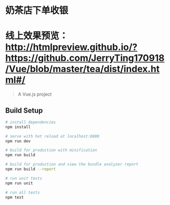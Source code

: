 # 奶茶店下单收银

# 线上效果预览：http://htmlpreview.github.io/?https://github.com/JerryTing170918/Vue/blob/master/tea/dist/index.html#/

> A Vue.js project

## Build Setup

``` bash
# install dependencies
npm install

# serve with hot reload at localhost:8080
npm run dev

# build for production with minification
npm run build

# build for production and view the bundle analyzer report
npm run build --report

# run unit tests
npm run unit

# run all tests
npm test
```